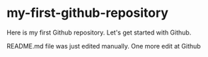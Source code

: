 # my-first-github-repository
Here is my first Github repository. Let's get started with Github.

README.md file was just edited manually. One more edit at Github
